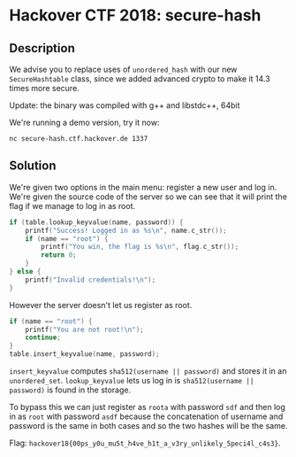 Hackover CTF 2018: secure-hash
==============================

## Description

We advise you to replace uses of `unordered_hash` with our new `SecureHashtable`
class, since we added advanced crypto to make it 14.3 times more secure.

Update: the binary was compiled with g++ and libstdc++, 64bit

We're running a demo version, try it now:

`nc secure-hash.ctf.hackover.de 1337`

## Solution

We're given two options in the main menu: register a new user and log in. We're
given the source code of the server so we can see that it will print the flag
if we manage to log in as root.

```cpp
if (table.lookup_keyvalue(name, password)) {
    printf("Success! Logged in as %s\n", name.c_str());
    if (name == "root") {
        printf("You win, the flag is %s\n", flag.c_str());
        return 0;
    }
} else {
    printf("Invalid credentials!\n");
}
```

However the server doesn't let us register as root.

```cpp
if (name == "root") {
    printf("You are not root!\n");
    continue;
}
table.insert_keyvalue(name, password);
```

`insert_keyvalue` computes `sha512(username || password)` and stores it in an
`unordered_set`. `lookup_keyvalue` lets us log in is `sha512(username || password)`
is found in the storage.

To bypass this we can just register as `roota` with password `sdf` and then log
in as `root` with password `asdf` because the concatenation of username and
password is the same in both cases and so the two hashes will be the same.

Flag: `hackover18{00ps_y0u_mu5t_h4ve_h1t_a_v3ry_unlikely_5peci4l_c4s3}`.

